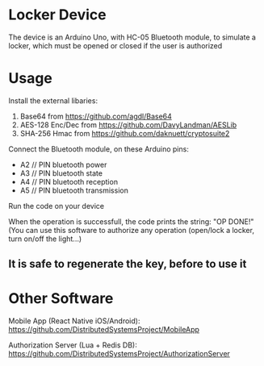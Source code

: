 # Locker Device
The device is an Arduino Uno, with HC-05 Bluetooth module, to simulate a locker, which must be opened or closed if the user is authorized

# Usage
Install the external libaries:
1. Base64 from https://github.com/agdl/Base64
2. AES-128 Enc/Dec from https://github.com/DavyLandman/AESLib
3. SHA-256 Hmac from https://github.com/daknuett/cryptosuite2

Connect the Bluetooth module, on these Arduino pins:
- A2 // PIN bluetooth power
- A3 // PIN bluetooth state
- A4 // PIN bluetooth reception
- A5 // PIN bluetooth transmission

Run the code on your device

When the operation is successfull, the code prints the string:
"OP DONE!"
(You can use this software to authorize any operation (open/lock a locker, turn on/off the light...)

## It is safe to regenerate the key, before to use it

# Other Software
Mobile App (React Native iOS/Android): https://github.com/DistributedSystemsProject/MobileApp

Authorization Server (Lua + Redis DB): https://github.com/DistributedSystemsProject/AuthorizationServer
